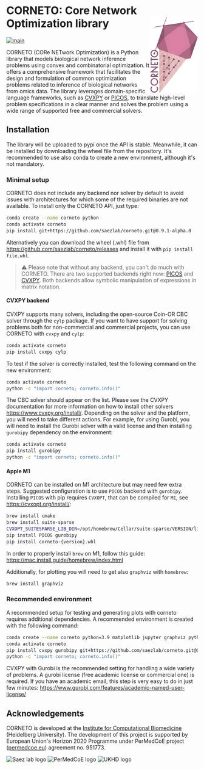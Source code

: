 # CORNETO: Core Network Optimization library <img src="https://github.com/pablormier/resources/raw/main/images/logos/corneto-logo-512px.png" align="right" height="200" alt="logo">
<!-- badges: start -->
[![main](https://github.com/saezlab/corneto/actions/workflows/unit-tests.yml/badge.svg)](https://github.com/saezlab/corneto/actions)
<!-- badges: end -->

CORNETO (CORe NETwork Optimization) is a Python library that models biological network inference problems using convex and combinatorial optimization. It offers a comprehensive framework that facilitates the design and formulation of common optimization problems related to inference of biological networks from omics data. The library leverages domain-specific language frameworks, such as [CVXPY](https://www.cvxpy.org/index.html) or [PICOS](https://picos-api.gitlab.io/picos/), to translate high-level problem specifications in a clear manner and solves the problem using a wide range of supported free and commercial solvers.

## Installation

The library will be uploaded to pypi once the API is stable. Meanwhile, it can be installed by downloading the wheel file from the repository. It's recommended to use also conda to create a new environment, although it's not mandatory.

### Minimal setup

CORNETO does not include any backend nor solver by default to avoid issues with architectures for which some of the required binaries are not available. To install only the CORNETO API, just type:

```bash
conda create --name corneto python
conda activate corneto
pip install git+https://github.com/saezlab/corneto.git@0.9.1-alpha.0
```

Alternatively you can download the wheel (.whl) file from https://github.com/saezlab/corneto/releases and install it with `pip install file.whl`. 

> :warning: Please note that without any backend, you can't do much with CORNETO. There are two supported backends right now: [PICOS](https://picos-api.gitlab.io/picos/tutorial.html) and [CVXPY](https://www.cvxpy.org/). Both backends allow symbolic manipulation of expressions in matrix notation. 


#### CVXPY backend

CVXPY supports many solvers, including the open-source Coin-OR CBC solver through the `cylp` package. If you want to have support for solving problems both for non-commercial and commercial projects, you can use CORNETO with `cvxpy` and `cylp`:

```bash
conda activate corneto
pip install cvxpy cylp
```

To test if the solver is correctly installed, test the following command on the new environment:

```bash
conda activate corneto
python -c "import corneto; corneto.info()"
```

The CBC solver should appear on the list. Please see the CVXPY documentation for more information on how to install other solvers https://www.cvxpy.org/install/. Depending on the solver and the platform, you will need to take different actions. For example, for using Gurobi, you will need to install the Gurobi solver with a valid license and then installing `gurobipy` dependency on the environment:

```bash
conda activate corneto
pip install gurobipy
python -c "import corneto; corneto.info()"
```

#### Apple M1

CORNETO can be installed on M1 architecture but may need few extra steps. Suggested configuration is to use `PICOS` backend with `gurobipy`. Installing `PICOS` with pip requires `CVXOPT`, that can be compiled for `M1`, see https://cvxopt.org/install/:

```bash
brew install cmake
brew install suite-sparse
CVXOPT_SUITESPARSE_LIB_DIR=/opt/homebrew/Cellar/suite-sparse/VERSION/lib/ CVXOPT_SUITESPARSE_INC_DIR=/opt/homebrew/Cellar/suite-sparse/VERSION/include/ pip install cvxopt
pip install PICOS gurobipy
pip install corneto-{version}.whl
```

In order to properly install `brew` on M1, follow this guide: https://mac.install.guide/homebrew/index.html

Additionally, for plotting you will need to get also `graphviz` with `homebrew`:

```bash
brew install graphviz
```

### Recommended environment

A recommended setup for testing and generating plots with corneto requires additional dependencies. A recommended environment is created with the following command:

```bash
conda create --name corneto python=3.9 matplotlib jupyter graphviz python-graphviz
conda activate corneto
pip install cvxpy gurobipy git+https://github.com/saezlab/corneto.git@0.9.1-alpha.0
python -c "import corneto; corneto.info()"
```

CVXPY with Gurobi is the recommended setting for handling a wide variety of problems. A gurobi license (free academic license or commercial one) is required. If you have an academic email, this step is very easy to do in just few minutes: https://www.gurobi.com/features/academic-named-user-license/


## Acknowledgements

CORNETO is developed at the [Institute for Computational Biomedicine](https://saezlab.org) (Heidelberg University). The development of this project is supported by European Union's Horizon 2020 Programme under
PerMedCoE project ([permedcoe.eu](https://permedcoe.eu/)) agreement no. 951773.

<img src="https://raw.githubusercontent.com/saezlab/.github/main/profile/logos/saezlab.png" alt="Saez lab logo" height="64px" style="height:64px; width:auto"> <img src="https://lcsb-biocore.github.io/COBREXA.jl/stable/assets/permedcoe.svg" alt="PerMedCoE logo" height="64px" style="height:64px; width:auto"> <img src="https://www.klinikum.uni-heidelberg.de/typo3conf/ext/site_ukhd/Resources/Public/Images/Logo_ukhd_de.svg" alt="UKHD logo" height="64px" style="height:64px; width:auto">  


